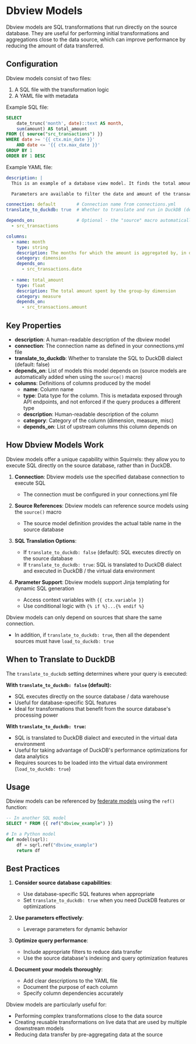 # Dbview Models

Dbview models are SQL transformations that run directly on the source database. They are useful for performing initial transformations and aggregations close to the data source, which can improve performance by reducing the amount of data transferred.

## Configuration

Dbview models consist of two files:
1. A SQL file with the transformation logic
2. A YAML file with metadata

Example SQL file:
```sql
SELECT
    date_trunc('month', date)::text AS month,
    sum(amount) AS total_amount
FROM {{ source("src_transactions") }}
WHERE date >= '{{ ctx.min_date }}'
    AND date <= '{{ ctx.max_date }}'
GROUP BY 1
ORDER BY 1 DESC
```

Example YAML file:
```yaml
description: |
  This is an example of a database view model. It finds the total amount spent by month.

  Parameters are available to filter the date and amount of the transactions.

connection: default        # Connection name from connections.yml
translate_to_duckdb: true  # Whether to translate and run in DuckDB (default: false)

depends_on:                # Optional - the "source" macro automatically adds to this set
  - src_transactions

columns:
  - name: month
    type: string
    description: The months for which the amount is aggregated by, in descending order
    category: dimension
    depends_on:
      - src_transactions.date
  
  - name: total_amount
    type: float
    description: The total amount spent by the group-by dimension
    category: measure
    depends_on:
      - src_transactions.amount
```

## Key Properties

- **description**: A human-readable description of the dbview model
- **connection**: The connection name as defined in your connections.yml file
- **translate_to_duckdb**: Whether to translate the SQL to DuckDB dialect (default: false)
- **depends_on**: List of models this model depends on (source models are automatically added when using the `source()` macro)
- **columns**: Definitions of columns produced by the model
  - **name**: Column name
  - **type**: Data type for the column. This is metadata exposed through API endpoints, and not enforced if the query produces a different type
  - **description**: Human-readable description of the column
  - **category**: Category of the column (dimension, measure, misc)
  - **depends_on**: List of upstream columns this column depends on

## How Dbview Models Work

Dbview models offer a unique capability within Squirrels: they allow you to execute SQL directly on the source database, rather than in DuckDB.

1. **Connection**: Dbview models use the specified database connection to execute SQL
   - The connection must be configured in your connections.yml file

2. **Source References**: Dbview models can reference source models using the `source()` macro
   - The source model definition provides the actual table name in the source database

3. **SQL Translation Options**:
   - If `translate_to_duckdb: false` (default): SQL executes directly on the source database
   - If `translate_to_duckdb: true`: SQL is translated to DuckDB dialect and executed in DuckDB / the virtual data environment

4. **Parameter Support**: Dbview models support Jinja templating for dynamic SQL generation
   - Access context variables with `{{ ctx.variable }}`
   - Use conditional logic with `{% if %}...{% endif %}`

Dbview models can only depend on sources that share the same connection.
- In addition, if `translate_to_duckdb: true`, then all the dependent sources must have `load_to_duckdb: true`

## When to Translate to DuckDB

The `translate_to_duckdb` setting determines where your query is executed:

**With `translate_to_duckdb: false` (default):**
- SQL executes directly on the source database / data warehouse
- Useful for database-specific SQL features
- Ideal for transformations that benefit from the source database's processing power

**With `translate_to_duckdb: true`:**
- SQL is translated to DuckDB dialect and executed in the virtual data environment
- Useful for taking advantage of DuckDB's performance optimizations for data analytics
- Requires sources to be loaded into the virtual data environment (`load_to_duckdb: true`)

## Usage

Dbview models can be referenced by [federate models] using the `ref()` function:

```sql
-- In another SQL model
SELECT * FROM {{ ref("dbview_example") }}
```

```python
# In a Python model
def model(sqrl):
    df = sqrl.ref("dbview_example")
    return df
```

## Best Practices

1. **Consider source database capabilities**:
   - Use database-specific SQL features when appropriate
   - Set `translate_to_duckdb: true` when you need DuckDB features or optimizations

2. **Use parameters effectively**:
   - Leverage parameters for dynamic behavior

3. **Optimize query performance**:
   - Include appropriate filters to reduce data transfer
   - Use the source database's indexing and query optimization features

4. **Document your models thoroughly**:
   - Add clear descriptions to the YAML file
   - Document the purpose of each column
   - Specify column dependencies accurately

Dbview models are particularly useful for:
- Performing complex transformations close to the data source
- Creating reusable transformations on live data that are used by multiple downstream models
- Reducing data transfer by pre-aggregating data at the source


[federate models]: ./models-federate
